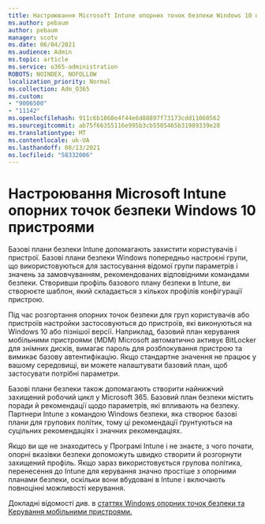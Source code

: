 ```yaml
---
title: Настроювання Microsoft Intune опорних точок безпеки Windows 10 пристроями
ms.author: pebaum
author: pebaum
manager: scotv
ms.date: 06/04/2021
ms.audience: Admin
ms.topic: article
ms.service: o365-administration
ROBOTS: NOINDEX, NOFOLLOW
localization_priority: Normal
ms.collection: Adm_O365
ms.custom:
- "9006500"
- "11142"
ms.openlocfilehash: 911c6b1860e4f44e6d88897f73173cdd11060562
ms.sourcegitcommit: ab75f66355116e995b3cb5505465b31989339e28
ms.translationtype: MT
ms.contentlocale: uk-UA
ms.lasthandoff: 08/13/2021
ms.locfileid: "58332006"
---
```

# <a name="use-microsoft-intune-security-baselines-to-configure-windows-10-devices"></a>Настроювання Microsoft Intune опорних точок безпеки Windows 10 пристроями

Базові плани безпеки Intune допомагають захистити користувачів і пристрої. Базові плани безпеки Windows попередньо настроєні групи, що використовуються для застосування відомої групи параметрів і значень за замовчуванням, рекомендованих відповідними командами безпеки. Створивши профіль базового плану безпеки в Intune, ви створюєте шаблон, який складається з кількох профілів конфігурації пристрою.

Під час розгортання опорних точок безпеки для груп користувачів або пристроїв настройки застосовуються до пристроїв, які виконуються на Windows 10 або пізнішої версії. Наприклад, базовий план керування мобільними пристроями (MDM) Microsoft автоматично активує BitLocker для знімних дисків, вимагає пароль для розблокування пристрою та вимикає базову автентифікацію. Якщо стандартне значення не працює у вашому середовищі, ви можете налаштувати базовий план, щоб застосувати потрібні параметри.

Базові плани безпеки також допомагають створити найнижчий захищений робочий цикл у Microsoft 365. Базовий план безпеки містить поради й рекомендації щодо параметрів, які впливають на безпеку. Партнери Intune з командою Windows безпеки, яка створює базові плани для групових політик, тому ці рекомендації ґрунтуються на суцільних рекомендаціях і значних рекомендаціях.

Якщо ви ще не знаходитесь у Програмі Intune і не знаєте, з чого почати, опорні вказівки безпеки допоможуть швидко створити й розгорнути захищений профіль. Якщо зараз використовується групова політика, перенесення до Intune для керування значно простіше з опорними планами безпеки, оскільки вони вбудовані в Intune і включають повноцінні можливості керування.

Докладні відомості див. в [статтях Windows опорних точок безпеки та](https://docs.microsoft.com/windows/security/threat-protection/windows-security-baselines) [Керування мобільними пристроями.](https://docs.microsoft.com/windows/client-management/mdm/)

